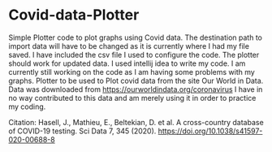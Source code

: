 # Covid-data-Plotter
Simple Plotter code to plot graphs using Covid data. The destination path to import data will have to be changed as it is currently where I had my file saved. I have included the csv file I used to configure the code. The plotter should work for updated data. I used intellij idea to write my code. 
I am currently still working on the code as I am having some problems with my graphs.
Plotter to be used to Plot covid data from the site Our World in Data.
Data was downloaded from https://ourworldindata.org/coronavirus
I have in no way contributed to this data and am merely using it in order to practice my coding.

Citation:
Hasell, J., Mathieu, E., Beltekian, D. et al. A cross-country database of COVID-19 testing. Sci Data 7, 345 (2020). https://doi.org/10.1038/s41597-020-00688-8
